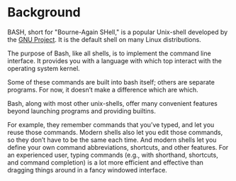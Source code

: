 # Background

BASH, short for "Bourne-Again SHell," is a popular Unix-shell developed by the [GNU Project](https://en.wikipedia.org/wiki/GNU\_Project). It is the default shell on many Linux distributions.&#x20;

The purpose of Bash, like all shells, is to implement the command line interface. It provides you with a language with which top interact with the operating system kernel.&#x20;





Some of these commands are built into bash itself; others are separate programs. For now, it doesn’t make a difference which are which.

Bash, along with most other unix-shells, offer many convenient features beyond launching programs and providing builtins.&#x20;

&#x20;For example, they remember commands that you’ve typed, and let you reuse those commands. Modern shells also let you edit those commands, so they don’t have to be the same each time. And modern shells let you define your own command abbreviations, shortcuts, and other features. For an experienced user, typing commands (e.g., with shorthand, shortcuts, and command completion) is a lot more efficient and effective than dragging things around in a fancy windowed interface.
